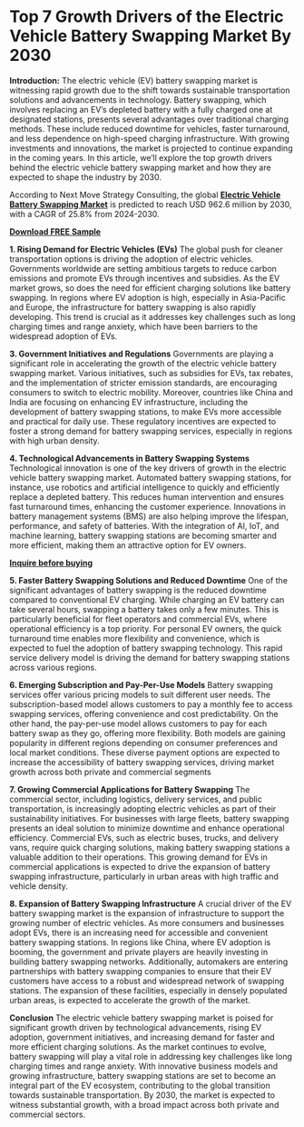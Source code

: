# Top 7 Growth Drivers of the Electric Vehicle Battery Swapping Market By 2030
**Introduction:**
The electric vehicle (EV) battery swapping market is witnessing rapid growth due to the shift towards sustainable transportation solutions and advancements in technology. Battery swapping, which involves replacing an EV’s depleted battery with a fully charged one at designated stations, presents several advantages over traditional charging methods. These include reduced downtime for vehicles, faster turnaround, and less dependence on high-speed charging infrastructure. With growing investments and innovations, the market is projected to continue expanding in the coming years. In this article, we’ll explore the top growth drivers behind the electric vehicle battery swapping market and how they are expected to shape the industry by 2030.

According to Next Move Strategy Consulting, the global **[Electric Vehicle Battery Swapping Market](https://www.nextmsc.com/report/electric-vehicle-battery-swapping-market)** is predicted to reach USD 962.6 million by 2030, with a CAGR of 25.8% from 2024-2030.

**[Download FREE Sample](https://www.nextmsc.com/electric-vehicle-battery-swapping-market/request-sample)**

**1.	Rising Demand for Electric Vehicles (EVs)**
The global push for cleaner transportation options is driving the adoption of electric vehicles. Governments worldwide are setting ambitious targets to reduce carbon emissions and promote EVs through incentives and subsidies. As the EV market grows, so does the need for efficient charging solutions like battery swapping. In regions where EV adoption is high, especially in Asia-Pacific and Europe, the infrastructure for battery swapping is also rapidly developing. This trend is crucial as it addresses key challenges such as long charging times and range anxiety, which have been barriers to the widespread adoption of EVs.

**3.	Government Initiatives and Regulations**
Governments are playing a significant role in accelerating the growth of the electric vehicle battery swapping market. Various initiatives, such as subsidies for EVs, tax rebates, and the implementation of stricter emission standards, are encouraging consumers to switch to electric mobility. Moreover, countries like China and India are focusing on enhancing EV infrastructure, including the development of battery swapping stations, to make EVs more accessible and practical for daily use. These regulatory incentives are expected to foster a strong demand for battery swapping services, especially in regions with high urban density.

**4.	Technological Advancements in Battery Swapping Systems**
Technological innovation is one of the key drivers of growth in the electric vehicle battery swapping market. Automated battery swapping stations, for instance, use robotics and artificial intelligence to quickly and efficiently replace a depleted battery. This reduces human intervention and ensures fast turnaround times, enhancing the customer experience. Innovations in battery management systems (BMS) are also helping improve the lifespan, performance, and safety of batteries. With the integration of AI, IoT, and machine learning, battery swapping stations are becoming smarter and more efficient, making them an attractive option for EV owners.

**[Inquire before buying](https://www.nextmsc.com/electric-vehicle-battery-swapping-market/inquire-before-buying)**

**5.	Faster Battery Swapping Solutions and Reduced Downtime**
One of the significant advantages of battery swapping is the reduced downtime compared to conventional EV charging. While charging an EV battery can take several hours, swapping a battery takes only a few minutes. This is particularly beneficial for fleet operators and commercial EVs, where operational efficiency is a top priority. For personal EV owners, the quick turnaround time enables more flexibility and convenience, which is expected to fuel the adoption of battery swapping technology. This rapid service delivery model is driving the demand for battery swapping stations across various regions.

**6.	Emerging Subscription and Pay-Per-Use Models**
Battery swapping services offer various pricing models to suit different user needs. The subscription-based model allows customers to pay a monthly fee to access swapping services, offering convenience and cost predictability. On the other hand, the pay-per-use model allows customers to pay for each battery swap as they go, offering more flexibility. Both models are gaining popularity in different regions depending on consumer preferences and local market conditions. These diverse payment options are expected to increase the accessibility of battery swapping services, driving market growth across both private and commercial segments

**7.	Growing Commercial Applications for Battery Swapping**
The commercial sector, including logistics, delivery services, and public transportation, is increasingly adopting electric vehicles as part of their sustainability initiatives. For businesses with large fleets, battery swapping presents an ideal solution to minimize downtime and enhance operational efficiency. Commercial EVs, such as electric buses, trucks, and delivery vans, require quick charging solutions, making battery swapping stations a valuable addition to their operations. This growing demand for EVs in commercial applications is expected to drive the expansion of battery swapping infrastructure, particularly in urban areas with high traffic and vehicle density.

**8.	Expansion of Battery Swapping Infrastructure**
A crucial driver of the EV battery swapping market is the expansion of infrastructure to support the growing number of electric vehicles. As more consumers and businesses adopt EVs, there is an increasing need for accessible and convenient battery swapping stations. In regions like China, where EV adoption is booming, the government and private players are heavily investing in building battery swapping networks. Additionally, automakers are entering partnerships with battery swapping companies to ensure that their EV customers have access to a robust and widespread network of swapping stations. The expansion of these facilities, especially in densely populated urban areas, is expected to accelerate the growth of the market.

**Conclusion**
The electric vehicle battery swapping market is poised for significant growth driven by technological advancements, rising EV adoption, government initiatives, and increasing demand for faster and more efficient charging solutions. As the market continues to evolve, battery swapping will play a vital role in addressing key challenges like long charging times and range anxiety. With innovative business models and growing infrastructure, battery swapping stations are set to become an integral part of the EV ecosystem, contributing to the global transition towards sustainable transportation. By 2030, the market is expected to witness substantial growth, with a broad impact across both private and commercial sectors.

